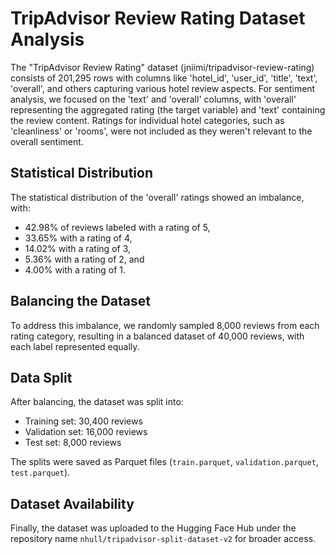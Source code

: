 # TripAdvisor Review Rating Dataset Analysis

The "TripAdvisor Review Rating" dataset (jniimi/tripadvisor-review-rating) consists of 201,295 rows with columns like 'hotel_id', 'user_id', 'title', 'text', 'overall', and others capturing various hotel review aspects. For sentiment analysis, we focused on the 'text' and 'overall' columns, with 'overall' representing the aggregated rating (the target variable) and 'text' containing the review content. Ratings for individual hotel categories, such as 'cleanliness' or 'rooms', were not included as they weren't relevant to the overall sentiment.

## Statistical Distribution

The statistical distribution of the 'overall' ratings showed an imbalance, with:
- 42.98% of reviews labeled with a rating of 5,
- 33.65% with a rating of 4,
- 14.02% with a rating of 3,
- 5.36% with a rating of 2, and
- 4.00% with a rating of 1.

## Balancing the Dataset

To address this imbalance, we randomly sampled 8,000 reviews from each rating category, resulting in a balanced dataset of 40,000 reviews, with each label represented equally.

## Data Split

After balancing, the dataset was split into:
- Training set: 30,400 reviews 
- Validation set: 16,000 reviews 
- Test set: 8,000 reviews 

The splits were saved as Parquet files (`train.parquet`, `validation.parquet`, `test.parquet`).


## Dataset Availability

Finally, the dataset was uploaded to the Hugging Face Hub under the repository name `nhull/tripadvisor-split-dataset-v2` for broader access.
